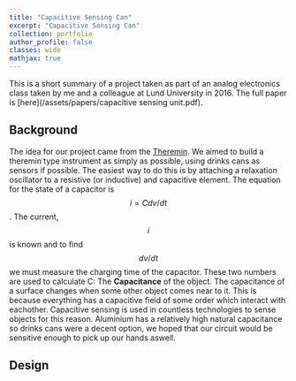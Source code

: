 ```yaml
---
title: "Capacitive Sensing Can"
excerpt: "Capacitive Sensing Can"
collection: portfolio
author_profile: false
classes: wide
mathjax: true
---
```


This is a short summary of a project taken as part of an analog electronics class taken by me and a colleague at Lund University in 2016. The full paper is [here](/assets/papers/capacitive sensing unit.pdf).  

## Background
The idea for our project came from the [Theremin](http://www.channelroadamps.com/articles/theremin/). We aimed to build a theremin type instrument as simply as possible, using drinks cans as sensors if possible. The easiest way to do this is by attaching a relaxation oscillator to a resistive (or inductive) and capacitive element. The equation for the state of a capacitor is $$i = Cdv/dt$$. The current, $$i$$ is known and to find $$dv/dt$$ we must measure the charging time of the capacitor. These two numbers are used to calculate C: The **Capacitance** of the object. The capacitance of a surface changes when some other object comes near to it. This is because everything has a capacitive field of some order which interact with eachother. Capacitive sensing is used in countless technologies to sense objects for this reason. Aluminium has a relatively high natural capacitance so drinks cans were a decent option, we hoped that our circuit would be sensitive enough to pick up our hands aswell.

## Design